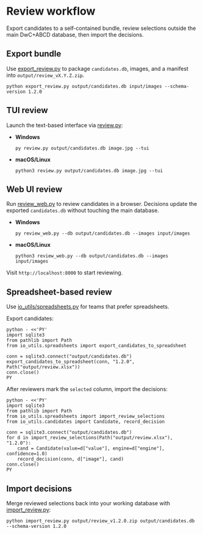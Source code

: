 # Review workflow

Export candidates to a self-contained bundle, review selections outside the main DwC+ABCD database, then import the decisions.

## Export bundle

Use [export_review.py](../export_review.py) to package `candidates.db`, images, and a manifest into `output/review_vX.Y.Z.zip`.

```
python export_review.py output/candidates.db input/images --schema-version 1.2.0
```

## TUI review

Launch the text-based interface via [review.py](../review.py):

- **Windows**

  ```
  py review.py output/candidates.db image.jpg --tui
  ```

- **macOS/Linux**

  ```
  python3 review.py output/candidates.db image.jpg --tui
  ```

## Web UI review

Run [review_web.py](../review_web.py) to review candidates in a browser. Decisions update the exported `candidates.db` without touching the main database.

- **Windows**

  ```
  py review_web.py --db output/candidates.db --images input/images
  ```

- **macOS/Linux**

  ```
  python3 review_web.py --db output/candidates.db --images input/images
  ```

Visit `http://localhost:8000` to start reviewing.

## Spreadsheet-based review

Use [io_utils/spreadsheets.py](../io_utils/spreadsheets.py) for teams that prefer spreadsheets.

Export candidates:

```
python - <<'PY'
import sqlite3
from pathlib import Path
from io_utils.spreadsheets import export_candidates_to_spreadsheet

conn = sqlite3.connect("output/candidates.db")
export_candidates_to_spreadsheet(conn, "1.2.0", Path("output/review.xlsx"))
conn.close()
PY
```

After reviewers mark the `selected` column, import the decisions:

```
python - <<'PY'
import sqlite3
from pathlib import Path
from io_utils.spreadsheets import import_review_selections
from io_utils.candidates import Candidate, record_decision

conn = sqlite3.connect("output/candidates.db")
for d in import_review_selections(Path("output/review.xlsx"), "1.2.0"):
    cand = Candidate(value=d["value"], engine=d["engine"], confidence=1.0)
    record_decision(conn, d["image"], cand)
conn.close()
PY
```

## Import decisions

Merge reviewed selections back into your working database with [import_review.py](../import_review.py):

```
python import_review.py output/review_v1.2.0.zip output/candidates.db --schema-version 1.2.0
```
